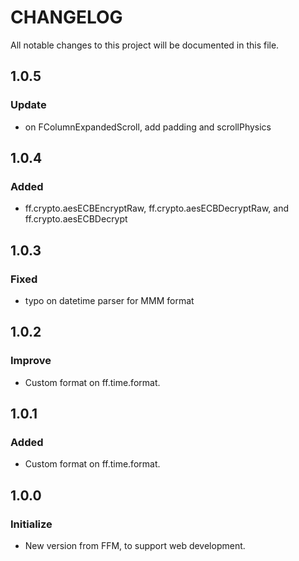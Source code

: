 # CHANGELOG
All notable changes to this project will be documented in this file.

## 1.0.5
### Update
* on FColumnExpandedScroll, add padding and scrollPhysics

## 1.0.4
### Added
* ff.crypto.aesECBEncryptRaw, ff.crypto.aesECBDecryptRaw, and ff.crypto.aesECBDecrypt

## 1.0.3
### Fixed
* typo on datetime parser for MMM format

## 1.0.2
### Improve
* Custom format on ff.time.format.

## 1.0.1
### Added
* Custom format on ff.time.format.

## 1.0.0
### Initialize
* New version from FFM, to support web development.
